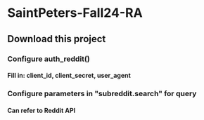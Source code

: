 # SaintPeters-Fall24-RA

## Download this project
### Configure auth_reddit()
#### Fill in: client_id, client_secret, user_agent

### Configure parameters in "subreddit.search" for query
#### Can refer to Reddit API
